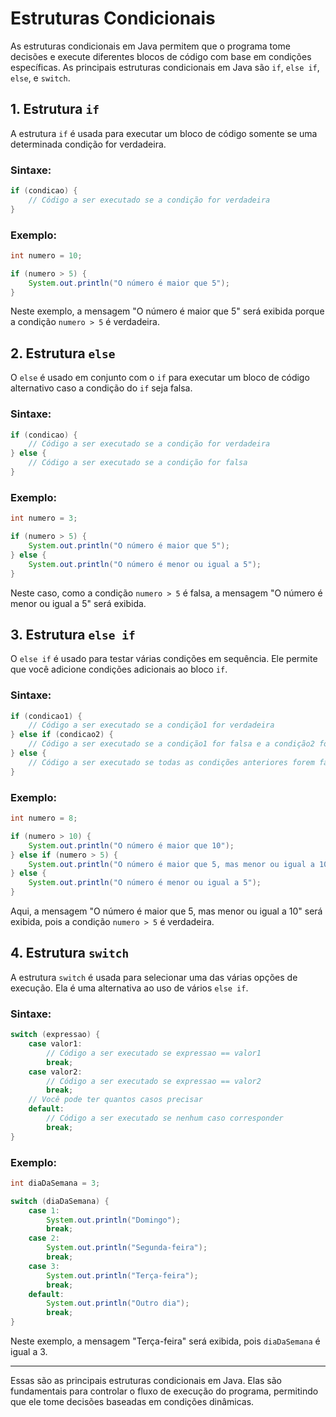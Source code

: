 # Estruturas Condicionais

As estruturas condicionais em Java permitem que o programa tome decisões e execute diferentes blocos de código com base em condições específicas. As principais estruturas condicionais em Java são `if`, `else if`, `else`, e `switch`.

## 1. Estrutura `if`

A estrutura `if` é usada para executar um bloco de código somente se uma determinada condição for verdadeira.

### Sintaxe:

```java
if (condicao) {
    // Código a ser executado se a condição for verdadeira
}
```

### Exemplo:

```java
int numero = 10;

if (numero > 5) {
    System.out.println("O número é maior que 5");
}
```

Neste exemplo, a mensagem "O número é maior que 5" será exibida porque a condição `numero > 5` é verdadeira.

## 2. Estrutura `else`

O `else` é usado em conjunto com o `if` para executar um bloco de código alternativo caso a condição do `if` seja falsa.

### Sintaxe:

```java
if (condicao) {
    // Código a ser executado se a condição for verdadeira
} else {
    // Código a ser executado se a condição for falsa
}
```

### Exemplo:

```java
int numero = 3;

if (numero > 5) {
    System.out.println("O número é maior que 5");
} else {
    System.out.println("O número é menor ou igual a 5");
}
```

Neste caso, como a condição `numero > 5` é falsa, a mensagem "O número é menor ou igual a 5" será exibida.

## 3. Estrutura `else if`

O `else if` é usado para testar várias condições em sequência. Ele permite que você adicione condições adicionais ao bloco `if`.

### Sintaxe:

```java
if (condicao1) {
    // Código a ser executado se a condição1 for verdadeira
} else if (condicao2) {
    // Código a ser executado se a condição1 for falsa e a condição2 for verdadeira
} else {
    // Código a ser executado se todas as condições anteriores forem falsas
}
```

### Exemplo:

```java
int numero = 8;

if (numero > 10) {
    System.out.println("O número é maior que 10");
} else if (numero > 5) {
    System.out.println("O número é maior que 5, mas menor ou igual a 10");
} else {
    System.out.println("O número é menor ou igual a 5");
}
```

Aqui, a mensagem "O número é maior que 5, mas menor ou igual a 10" será exibida, pois a condição `numero > 5` é verdadeira.

## 4. Estrutura `switch`

A estrutura `switch` é usada para selecionar uma das várias opções de execução. Ela é uma alternativa ao uso de vários `else if`.

### Sintaxe:

```java
switch (expressao) {
    case valor1:
        // Código a ser executado se expressao == valor1
        break;
    case valor2:
        // Código a ser executado se expressao == valor2
        break;
    // Você pode ter quantos casos precisar
    default:
        // Código a ser executado se nenhum caso corresponder
        break;
}
```

### Exemplo:

```java
int diaDaSemana = 3;

switch (diaDaSemana) {
    case 1:
        System.out.println("Domingo");
        break;
    case 2:
        System.out.println("Segunda-feira");
        break;
    case 3:
        System.out.println("Terça-feira");
        break;
    default:
        System.out.println("Outro dia");
        break;
}
```

Neste exemplo, a mensagem "Terça-feira" será exibida, pois `diaDaSemana` é igual a 3.

---

Essas são as principais estruturas condicionais em Java. Elas são fundamentais para controlar o fluxo de execução do programa, permitindo que ele tome decisões baseadas em condições dinâmicas.